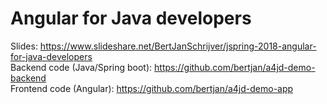 # Angular for Java developers

Slides: https://www.slideshare.net/BertJanSchrijver/jspring-2018-angular-for-java-developers  
Backend code (Java/Spring boot): https://github.com/bertjan/a4jd-demo-backend  
Frontend code (Angular): https://github.com/bertjan/a4jd-demo-app  
